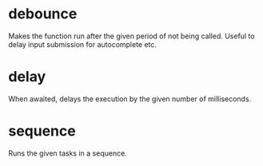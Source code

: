 # debounce

Makes the function run after the given period of not being called. Useful to delay input submission for autocomplete etc.

# delay

When awaited, delays the execution by the given number of milliseconds.

# sequence

Runs the given tasks in a sequence.
